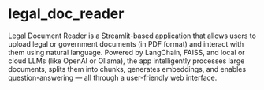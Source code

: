 # legal_doc_reader

Legal Document Reader is a Streamlit-based application that allows users to upload legal or government documents (in PDF format) and interact with them using natural language. Powered by LangChain, FAISS, and local or cloud LLMs (like OpenAI or Ollama), the app intelligently processes large documents, splits them into chunks, generates embeddings, and enables question-answering — all through a user-friendly web interface.

